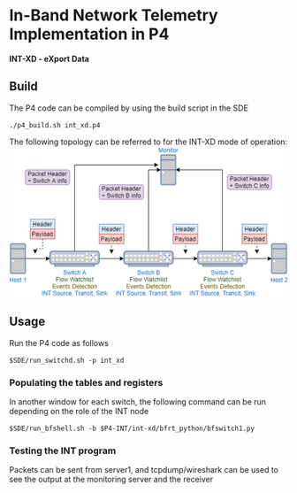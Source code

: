 # In-Band Network Telemetry Implementation in P4

**INT-XD - eXport Data**

## Build

The P4 code can be compiled by using the build script in the SDE
```
./p4_build.sh int_xd.p4
```

The following topology can be referred to for the INT-XD mode of operation:
![INT-XD](../figures/int-xd.png)

## Usage

Run the P4 code as follows
```
$SDE/run_switchd.sh -p int_xd
```

### Populating the tables and registers

In another window for each switch, the following command can be run depending on the role of the INT node
```
$SDE/run_bfshell.sh -b $P4-INT/int-xd/bfrt_python/bfswitch1.py
```

### Testing the INT program

Packets can be sent from server1, and tcpdump/wireshark can be used to see the output at the monitoring server and the receiver 

